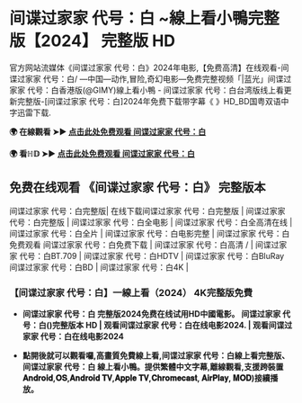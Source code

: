 # 间谍过家家 代号：白 ~線上看小鴨完整版【2024】 完整版 HD
官方网站流媒体《间谍过家家 代号：白》2024年电影,【免费高清】在线观看-间谍过家家 代号：白/ —中国—动作,冒险,奇幻电影—免费完整视频「|蓝光」间谍过家家 代号：白香港版(@GIMY)線上看小鴨 - 间谍过家家 代号：白台湾版线上看更新完整版-[间谍过家家 代号：白]2024年免费下载带字幕《 》HD_BD国粤双语中字迅雷下载.

**🌍 在線觀看 ➤► [点击此处免费观看 间谍过家家 代号：白](https://weflix.cloud/zh/movie/1062807/spy-x-family-code-white-gityawzh)**

**🌍 看ℍ𝔻 ➤► [点击此处免费观看 间谍过家家 代号：白](https://weflix.cloud/zh/movie/1062807/spy-x-family-code-white-gityawzh)**

## 免费在线观看 《间谍过家家 代号：白》 完整版本
间谍过家家 代号：白完整版| 在线下载间谍过家家 代号：白完整版 | 间谍过家家 代号：白完整版 | 间谍过家家 代号：白全电影 | 间谍过家家 代号：白全高清在线 | 间谍过家家 代号：白全片 | 间谍过家家 代号：白电影完整 | 间谍过家家 代号：白免费观看 间谍过家家 代号：白免费下载 | 间谍过家家 代号：白高清 / | 间谍过家家 代号：白BT.709 | 间谍过家家 代号：白HDTV | 间谍过家家 代号：白BluRay 间谍过家家 代号：白BD | 间谍过家家 代号：白4K |

### 【间谍过家家 代号：白】一線上看（2024） 4K完整版免費

- **间谍过家家 代号：白 完整版2024免费在线试用HD中國電影。 间谍过家家 代号：白()完整版本 HD | 观看间谍过家家 代号：白在线电影2024. | 观看间谍过家家 代号：白在线电影2024**

- **點開後就可以觀看囉,高畫質免費線上看,间谍过家家 代号：白線上看完整版、间谍过家家 代号：白 線上看小鴨。提供繁體中文字幕,離線觀看,支援跨裝置𝐀𝐧𝐝𝐫𝐨𝐢𝐝,𝐎𝐒,𝐀𝐧𝐝𝐫𝐨𝐢𝐝 𝐓𝐕,𝐀𝐩𝐩𝐥𝐞 𝐓𝐕,𝐂𝐡𝐫𝐨𝐦𝐞𝐜𝐚𝐬𝐭, 𝐀𝐢𝐫𝐏𝐥𝐚𝐲, 𝐌𝐎𝐃)接續播放。**
